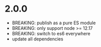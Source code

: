 # 2.0.0
* BREAKING: publish as a pure ES module
* BREAKING: only support node >= 12.17
* BREAKING: switch to es6 everywhere
* update all dependencies
